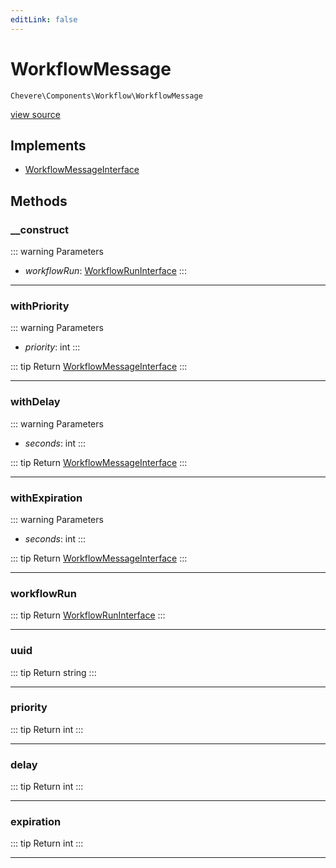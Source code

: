 ```yaml
---
editLink: false
---
```


# WorkflowMessage

`Chevere\Components\Workflow\WorkflowMessage`

[view source](https://github.com/chevere/chevere/blob/main/src/Chevere/Components/Workflow/WorkflowMessage.php)

## Implements

- [WorkflowMessageInterface](../../Interfaces/Workflow/WorkflowMessageInterface.md)

## Methods

### __construct

::: warning Parameters
- *workflowRun*: [WorkflowRunInterface](../../Interfaces/Workflow/WorkflowRunInterface.md)
:::

---

### withPriority

::: warning Parameters
- *priority*: int
:::

::: tip Return
[WorkflowMessageInterface](../../Interfaces/Workflow/WorkflowMessageInterface.md)
:::

---

### withDelay

::: warning Parameters
- *seconds*: int
:::

::: tip Return
[WorkflowMessageInterface](../../Interfaces/Workflow/WorkflowMessageInterface.md)
:::

---

### withExpiration

::: warning Parameters
- *seconds*: int
:::

::: tip Return
[WorkflowMessageInterface](../../Interfaces/Workflow/WorkflowMessageInterface.md)
:::

---

### workflowRun

::: tip Return
[WorkflowRunInterface](../../Interfaces/Workflow/WorkflowRunInterface.md)
:::

---

### uuid

::: tip Return
string
:::

---

### priority

::: tip Return
int
:::

---

### delay

::: tip Return
int
:::

---

### expiration

::: tip Return
int
:::

---
